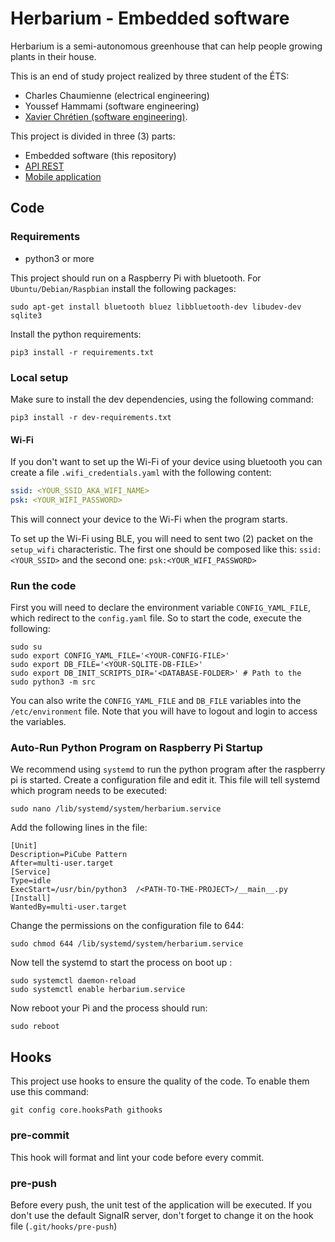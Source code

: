 # Herbarium - Embedded software

Herbarium is a semi-autonomous greenhouse that can help people growing plants in their house. 

This is an end of study project realized by three student of the ÉTS:

- Charles Chaumienne (electrical engineering)
- Youssef Hammami (software engineering)
- [Xavier Chrétien (software engineering)](https://github.com/apomalyn).

This project is divided in three (3) parts:

- Embedded software (this repository)
- [API REST](https://github.com/botand/herbarium-api)
- [Mobile application](https://github.com/botand/herbarium-mobile) 

## Code

### Requirements

- python3 or more

This project should run on a Raspberry Pi with bluetooth. For `Ubuntu/Debian/Raspbian`
install the following packages:

```shell
sudo apt-get install bluetooth bluez libbluetooth-dev libudev-dev sqlite3 
```

Install the python requirements:

```shell
pip3 install -r requirements.txt
```

### Local setup

Make sure to install the dev dependencies, using the following command:

```shell
pip3 install -r dev-requirements.txt
```

#### Wi-Fi

If you don't want to set up the Wi-Fi of your device using bluetooth you can create a file `.wifi_credentials.yaml`
with the following content:

```yaml
ssid: <YOUR_SSID_AKA_WIFI_NAME>
psk: <YOUR_WIFI_PASSWORD>
```

This will connect your device to the Wi-Fi when the program starts.

To set up the Wi-Fi using BLE, you will need to sent two (2) packet on the `setup_wifi` characteristic. The first one
should be composed like this: `ssid:<YOUR_SSID>` and the second one: `psk:<YOUR_WIFI_PASSWORD>`

### Run the code

First you will need to declare the environment variable `CONFIG_YAML_FILE`, which redirect to the `config.yaml` file. So
to start the code, execute the following:

```shell
sudo su
sudo export CONFIG_YAML_FILE='<YOUR-CONFIG-FILE>'
sudo export DB_FILE='<YOUR-SQLITE-DB-FILE>'
sudo export DB_INIT_SCRIPTS_DIR='<DATABASE-FOLDER>' # Path to the 
sudo python3 -m src
```

You can also write the `CONFIG_YAML_FILE` and `DB_FILE` variables into the `/etc/environment` file. Note that you will
have to logout and login to access the variables.

### Auto-Run Python Program on Raspberry Pi Startup

We recommend using `systemd` to run the python program after the raspberry pi is started. Create a configuration file
and edit it. This file will tell systemd which program needs to be executed:

```shell
sudo nano /lib/systemd/system/herbarium.service
```

Add the following lines in the file:

```shell
[Unit]
Description=PiCube Pattern
After=multi-user.target
[Service]
Type=idle
ExecStart=/usr/bin/python3  /<PATH-TO-THE-PROJECT>/__main__.py
[Install]
WantedBy=multi-user.target
```

Change the permissions on the configuration file to 644:

```shell
sudo chmod 644 /lib/systemd/system/herbarium.service
```

Now tell the systemd to start the process on boot up :

```shell
sudo systemctl daemon-reload
sudo systemctl enable herbarium.service
```

Now reboot your Pi and the process should run:

```shell
sudo reboot
```

## Hooks

This project use hooks to ensure the quality of the code. To enable them use this command:

```shell
git config core.hooksPath githooks
```

### pre-commit

This hook will format and lint your code before every commit.

### pre-push

Before every push, the unit test of the application will be executed. If you don't use the default SignalR server, don't
forget to change it on the hook file (`.git/hooks/pre-push`)

